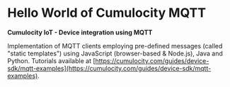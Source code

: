 # Hello World of Cumulocity MQTT

**Cumulocity IoT - Device integration using MQTT**

Implementation of MQTT clients employing pre-defined messages (called "static templates") using JavaScript (browser-based & Node.js), Java and Python. Tutorials available at [https://cumulocity.com/guides/device-sdk/mqtt-examples](https://cumulocity.com/guides/device-sdk/mqtt-examples).
